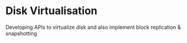 # Disk Virtualisation

Developing APIs to virtualize disk and also implement block replication &amp; snapshotting
